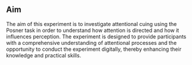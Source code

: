 ## Aim
The aim of this experiment is to investigate attentional cuing using the Posner task in order to understand how attention is directed and how it influences perception. The experiment is designed to provide participants with a comprehensive understanding of attentional processes and the opportunity to conduct the experiment digitally, thereby enhancing their knowledge and practical skills.
